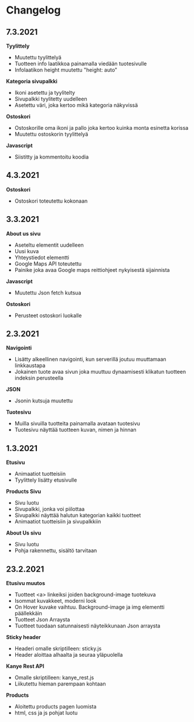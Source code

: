 # Changelog

## 7.3.2021
**Tyylittely**
- Muutettu tyylittelyä
- Tuotteen info laatikkoa painamalla viedään tuotesivulle
- Infolaatikon height muutettu "height: auto"

**Kategoria sivupalkki**
- Ikoni asetettu ja tyylitelty
- Sivupalkki tyylitetty uudelleen
- Asetettu väri, joka kertoo mikä kategoria näkyvissä

**Ostoskori**
- Ostoskorille oma ikoni ja pallo joka kertoo kuinka monta esinetta korissa
- Muutettu ostoskorin tyylittelyä

**Javascript**
- Siistitty ja kommentoitu koodia


## 4.3.2021
**Ostoskori**
- Ostoskori toteutettu kokonaan


## 3.3.2021

**About us sivu**
- Aseteltu elementit uudelleen
- Uusi kuva
- Yhteystiedot elementti
- Google Maps API toteutettu
- Painike joka avaa Google maps reittiohjeet nykyisestä sijainnista

**Javascript**
- Muutettu Json fetch kutsua

**Ostoskori**
- Perusteet ostoskori luokalle


## 2.3.2021

**Navigointi**
- Lisätty alkeellinen navigointi, kun serverillä joutuu muuttamaan linkkaustapa
- Jokainen tuote avaa sivun joka muuttuu dynaamisesti klikatun tuotteen indeksin perusteella

**JSON**
- Jsonin kutsuja muutettu

**Tuotesivu**
- Muilla sivuilla tuotteita painamalla avataan tuotesivu
- Tuotesivu näyttää tuotteen kuvan, nimen ja hinnan


## 1.3.2021

**Etusivu**
- Animaatiot tuotteisiin
- Tyylittely lisätty etusivulle

**Products Sivu**
- Sivu luotu
- Sivupalkki, jonka voi piilottaa
- Sivupalkki näyttää halutun kategorian kaikki tuotteet
- Animaatiot tuotteisiin ja sivupalkkiin

**About Us sivu**
- Sivu luotu
- Pohja rakennettu, sisältö tarvitaan


## 23.2.2021

**Etusivu muutos**
- Tuotteet \<a> linkeiksi joiden background-image tuotekuva
- Isommat kuvakkeet, moderni look
- On Hover kuvake vaihtuu. Background-image ja img elementti päällekkäin
- Tuotteet Json Arraysta
- Tuotteet tuodaan satunnaisesti näyteikkunaan Json arraysta

**Sticky header**
- Headeri omalle skriptilleen: sticky.js
- Header aloittaa alhaalta ja seuraa yläpuolella

**Kanye Rest API**
- Omalle skriptilleen: kanye_rest.js
- Liikutettu hieman parempaan kohtaan

**Products**
- Aloitettu products pagen luomista
- html, css ja js pohjat luotu
